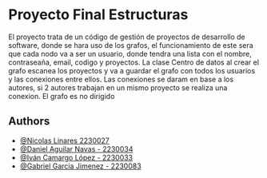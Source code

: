 # Proyecto Final Estructuras

El proyecto trata de un código de gestión de proyectos de desarrollo de software, donde se hara uso de los grafos, el funcionamiento de este sera que cada nodo va a ser un usuario, donde tendra una lista con el nombre, contraseaña, email, codigo y proyectos. La clase Centro de datos al crear el grafo escanea los proyectos y va a guardar el grafo con todos los usuarios y las conexiones entre ellos. Las conexiones se daram en base a los autores, si 2 autores trabajan en un mismo proyecto se realiza una conexion. El grafo es no dirigido

## Authors

- [@Nicolas Linares 2230027](https://www.github.com/octokatherine)
- [@Daniel Aguilar Navas - 2230034](https://www.github.com/octokatherine)
- [@Iván Camargo López - 2230033](https://www.github.com/octokatherine)
- [@Gabriel Garcia Jimenez - 2230083](https://www.github.com/octokatherine)
